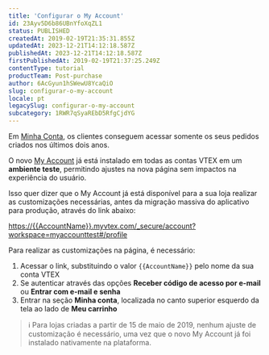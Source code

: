 ```yaml
---
title: 'Configurar o My Account'
id: 23Ayv5D6b86UBnYfoXqZL1
status: PUBLISHED
createdAt: 2019-02-19T21:35:31.855Z
updatedAt: 2023-12-21T14:12:18.587Z
publishedAt: 2023-12-21T14:12:18.587Z
firstPublishedAt: 2019-02-19T21:37:25.249Z
contentType: tutorial
productTeam: Post-purchase
author: 6AcGyun1hSWewU8YcaQiO
slug: configurar-o-my-account
locale: pt
legacySlug: configurar-o-my-account
subcategory: 1RWR7qSyaREbD5RfgCjdYG
---
```


<div class = "alert alert-info">
Em <a href="https://help.vtex.com/es/tutorial/how-my-account-works--2BQ3GiqhqGJTXsWVuio3Xh">Minha Conta</a>, os clientes conseguem acessar somente os seus pedidos criados nos últimos dois anos.
</div>

O novo [My Account](https://help.vtex.com/pt/tutorial/como-funciona-o-my-account--2BQ3GiqhqGJTXsWVuio3Xh) já está instalado em todas as contas VTEX em um <strong>ambiente teste</strong>, permitindo ajustes na nova página sem impactos na experiência do usuário. 

Isso quer dizer que o My Account já está disponível para a sua loja realizar as customizações necessárias, antes da migração massiva do aplicativo para produção, através do link abaixo:

[https://{{AccountName}}.myvtex.com/_secure/account?workspace=myaccounttest#/profile](https://{{AccountName}}.myvtex.com/_secure/account?workspace=myaccounttest#/profile)

Para realizar as customizações na página, é necessário:

1. Acessar o link, substituindo o valor `{{AccountName}}` pelo nome da sua conta VTEX
2. Se autenticar através das opções __Receber código de acesso por e-mail__ ou __Entrar com e-mail e senha__
3. Entrar na seção __Minha conta__, localizada no canto superior esquerdo da tela ao lado de __Meu carrinho__

>ℹ️ Para lojas criadas a partir de 15 de maio de 2019, nenhum ajuste de customização é necessário, uma vez que o novo My Account já foi instalado nativamente na plataforma.

